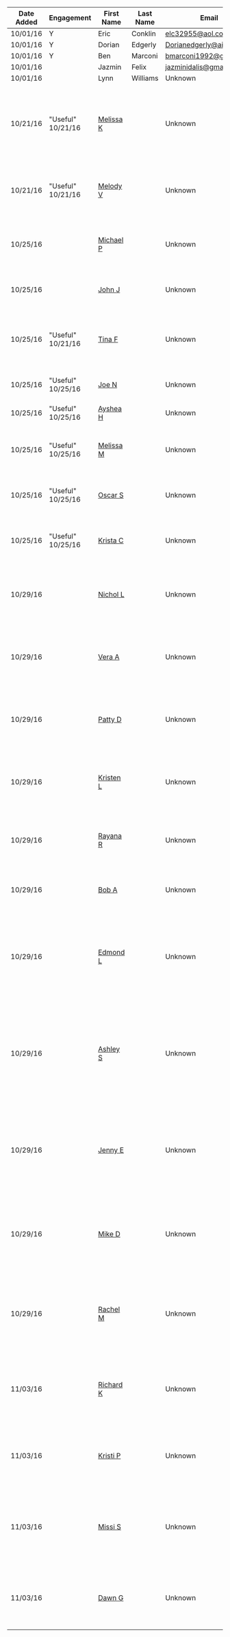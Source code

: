 Date Added | Engagement | First Name | Last Name | Email | Source |
----- | ----- | ------------------ | ----------------- | ------------- | ----------------
10/01/16 | Y | Eric | Conklin | elc32955@aol.com | Shun
10/01/16 | Y | Dorian | Edgerly | Dorianedgerly@aim.com | Shun
10/01/16 | Y | Ben | Marconi | bmarconi1992@gmail.com | Shun
10/01/16 |   | Jazmin | Felix | jazminidalis@gmail.com | Shun
10/01/16 |   | Lynn | Williams | Unknown | Shun
10/21/16 | "Useful" 10/21/16 | [Melissa K](https://www.yelp.com/user_details?userid=C4ivJO1-7tlZTfEyRtyPKw) | | Unknown | [Guru Restaurant (Position 1 Yelp review for "Clermont FL")](https://www.yelp.com/biz/guru-restaurant-clermont), 20+ Yelp reviews in 2016!, Windemere
10/21/16 |"Useful" 10/21/16 | [Melody V](https://www.yelp.com/user_details?userid=R_lqHR4noQoZ-ZqpRiCm4g) | | Unknown | [Guru Restaurant (Position 1 Yelp review for "Clermont FL")](https://www.yelp.com/biz/guru-restaurant-clermont)
10/25/16 |   | [Michael P](https://www.yelp.com/user_details?userid=H5_DlsCY-i05DhSjNh4PNA) | | Unknown | [Guru Restaurant (Position 1 Yelp review for "Clermont FL")](https://www.yelp.com/biz/guru-restaurant-clermont)
 10/25/16 |    | [John J](https://www.yelp.com/user_details?userid=oBWVkYKVhSqGTCXamJ5G7g) | | Unknown | [Over the Top Pita (Best of Yelp: Clermont)](https://www.yelp.com/biz/over-the-top-pita-clermont)
10/25/16 | "Useful" 10/21/16 | [Tina F](https://www.yelp.com/user_details?userid=Frtn08SfZZ5UmnDbXteW6A) | | Unknown | [Over the Top Pita (Best of Yelp: Clermont)](https://www.yelp.com/biz/over-the-top-pita-clermont), 8 Yelp reviews in 2016, Clermont
10/25/16 | "Useful" 10/25/16 | [Joe N](https://www.yelp.com/user_details?userid=RFeCo5qdQed-5sA-ahzHYQ) | | Unknown | 2 Yelp reviews in 2016, Clermont
10/25/16 | "Useful" 10/25/16 | [Ayshea H](https://www.yelp.com/user_details?userid=_XDfe3o8rnkhMV51xPGZlg) | | Unknown | 7 Yelp reviews in 2016, Clermont
10/25/16 | "Useful" 10/25/16 | [Melissa M](https://www.yelp.com/user_details?userid=gtJ9ZCQOGca57wmc60rVuw) | | Unknown | [Clermont Fish House](https://www.yelp.com/biz/clermont-fish-house-clermont), 1 Yelp review in 2016, Clermont
10/25/16 | "Useful" 10/25/16 | [Oscar S](https://www.yelp.com/user_details?userid=o3Xzk7J8XSVqz8rmNGdJzw) | | Unknown | [Clermont Fish House](https://www.yelp.com/biz/clermont-fish-house-clermont), 16 Yelp reviews in 2016, Clermont
10/25/16 | "Useful" 10/25/16 | [Krista C](https://www.yelp.com/user_details?userid=GPmDPhlE_vFS6BCk7QHDtw) | | Unknown | [Clermont Fish House](https://www.yelp.com/biz/clermont-fish-house-clermont), 1 Yelp review in 2016, Clermont
10/29/16 |  | [Nichol L](https://www.yelp.com/user_details?userid=X_43EmJpkCI56T5bIn4iVQ) | | Unknown | [Corellis Italian Restaurant & Pizzeria](https://www.yelp.com/biz/corellis-italian-restaurant-and-pizzeria-clermont-2), 4 Yelp reviews in 2016, "My first review", Minneola
10/29/16 |  | [Vera A](https://www.yelp.com/user_details?userid=XfAiwYj8vdG-lbTBj18QZg) | | Unknown | [Corellis Italian Restaurant & Pizzeria](https://www.yelp.com/biz/corellis-italian-restaurant-and-pizzeria-clermont-2), 20+ Yelp reviews in 2016, Pictures, Montverde
10/29/16 |  | [Patty D](https://www.yelp.com/user_details?userid=OlyAu2A4dHYI9xWXkkiC4g) | | Unknown | [Corellis Italian Restaurant & Pizzeria](https://www.yelp.com/biz/corellis-italian-restaurant-and-pizzeria-clermont-2), 10+ Yelp reviews in 2016, Picture, Orlando
10/29/16 |  | [Kristen L](https://www.yelp.com/user_details?userid=wX1vcsy853XUDE62OxzYWQ) | | Unknown | [Corellis Italian Restaurant & Pizzeria](https://www.yelp.com/biz/corellis-italian-restaurant-and-pizzeria-clermont-2), 8 Yelp reviews in 2016, Pictures, Clermont
10/29/16 |  | [Rayana R](https://www.yelp.com/user_details?userid=6jDkBr1iRWLWSboCdFuNfA) | | Unknown | [Sushi Storm](https://www.yelp.com/biz/sushi-storm-clermont-4), 2 Yelp reviews in 2016, New to Yelp, Pictures, Clermont
10/29/16 |  | [Bob A](https://www.yelp.com/user_details?userid=NmxaHJM7vJm_8hSKUHuRXg) | | Unknown | [Sushi Storm](https://www.yelp.com/biz/sushi-storm-clermont-4), 10 Yelp reviews in 2016, Picture, Clermont
10/29/16 |  | [Edmond L](https://www.yelp.com/user_details?userid=ggtIAqAl3rCZIvAEUMGukQ) | | Unknown | [Bates New England Seafood & Subs](https://www.yelp.com/biz/bates-new-england-seafood-and-subs-winter-garden-2), 50+ Yelp reviews in 2016, Picture, Multi-Elite check-ins, El Paso TX
10/29/16 |  | [Ashley S](https://www.yelp.com/user_details?userid=xEMcM5m4P7sa_CiuMvcEeg) | | Unknown | [Bates New England Seafood & Subs](https://www.yelp.com/biz/bates-new-england-seafood-and-subs-winter-garden-2), 200+ Yelp reviews in 2016, Picture, ROTD 9/13/16, from New England, story-based review, Davenport
10/29/16 |  | [Jenny E](https://www.yelp.com/user_details?userid=WDvOeI77dqi2Vh2gpinSCQ) | | Unknown | [Bates New England Seafood & Subs](https://www.yelp.com/biz/bates-new-england-seafood-and-subs-winter-garden-2), 2 Yelp reviews in 2016, restarted Yelping in October, Winter Garden
10/29/16 |  | [Mike D](https://www.yelp.com/user_details?userid=hc159gScATGUytNCf6a27g) | | Unknown | [Bates New England Seafood & Subs](https://www.yelp.com/biz/bates-new-england-seafood-and-subs-winter-garden-2), 2 Yelp reviews in 2016, restarted Yelping in July, Clermont
10/29/16 |  | [Rachel M](https://www.yelp.com/user_details?userid=qjfMBIZpQT9DDtw_BWCopQ) | | Unknown | [Bates New England Seafood & Subs](https://www.yelp.com/biz/bates-new-england-seafood-and-subs-winter-garden-2), 250+ Yelp reviews in 2016, Complimented for menu pics, Tampa
11/03/16 |  | [Richard K](https://www.yelp.com/user_details?userid=_IcrRgXW1gtVNruseNHAJQ) | | Unknown | [Hurricane Grill](https://www.yelp.com/biz/hurricane-grill-and-wings-clermont), 7 Yelp reviews in 2016, Useful review for cuban sandwich, Conneticut
11/03/16 |  | [Kristi P](https://www.yelp.com/user_details?userid=8xagFVslpHn8rTGbwI8smA) | | Unknown | [Hurricane Grill](https://www.yelp.com/biz/hurricane-grill-and-wings-clermont), 5 Yelp reviews in 2016, NEGATIVE review, Clermont
11/03/16 |  | [Missi S](https://www.yelp.com/user_details?userid=Z2zrczjD7zpELlK8uIWSBg) | | Unknown | [Hurricane Grill](https://www.yelp.com/biz/hurricane-grill-and-wings-clermont), 20+ Yelp reviews in 2016, Photos of food, Discovered Sapporo Ramen, Casselberry
11/03/16 |  | [Dawn G](https://www.yelp.com/user_details?userid=k7UJf21aqdl9LZYRc0-uIQ) | | Unknown | [Hurricane Grill](https://www.yelp.com/biz/hurricane-grill-and-wings-clermont), 1 Yelp review in 2016, 1st time Yelp reviewer, Clermont
